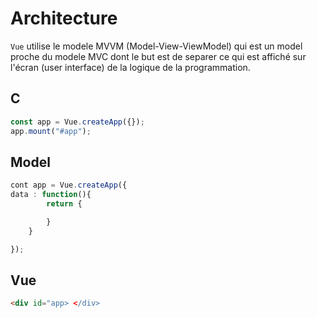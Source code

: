 # Architecture

`Vue` utilise le modele MVVM (Model-View-ViewModel) qui est un model proche du modele MVC dont le but est de separer ce qui est affiché sur l'écran (user interface) de la logique de la programmation.

## C

```typescript
const app = Vue.createApp({});
app.mount("#app");
```

## Model

```typescript
cont app = Vue.createApp({
data : function(){
        return {

        }
    }

});
```

## Vue

```html
<div id="app> </div>
```
